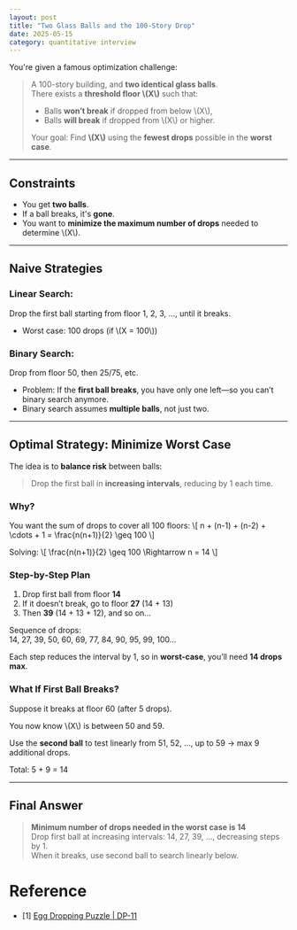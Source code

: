 ```yaml
---
layout: post
title: "Two Glass Balls and the 100-Story Drop"
date: 2025-05-15
category: quantitative interview
---
```


You're given a famous optimization challenge:

> A 100-story building, and **two identical glass balls**.  
> There exists a **threshold floor \\(X\\)** such that:
> - Balls **won’t break** if dropped from below \\(X\\),
> - Balls **will break** if dropped from \\(X\\) or higher.
>
> Your goal: Find **\\(X\\)** using the **fewest drops** possible in the **worst case**.

---

## Constraints

- You get **two balls**.
- If a ball breaks, it's **gone**.
- You want to **minimize the maximum number of drops** needed to determine \\(X\\).

---

## Naive Strategies

### Linear Search:
Drop the first ball starting from floor 1, 2, 3, ..., until it breaks.
- Worst case: 100 drops (if \\(X = 100\\))

### Binary Search:
Drop from floor 50, then 25/75, etc.
- Problem: If the **first ball breaks**, you have only one left—so you can’t binary search anymore.
- Binary search assumes **multiple balls**, not just two.

---

## Optimal Strategy: Minimize Worst Case

The idea is to **balance risk** between balls:

> Drop the first ball in **increasing intervals**, reducing by 1 each time.

### Why?

You want the sum of drops to cover all 100 floors:
\\[
n + (n-1) + (n-2) + \cdots + 1 = \frac{n(n+1)}{2} \geq 100
\\]

Solving:
\\[
\frac{n(n+1)}{2} \geq 100 \Rightarrow n = 14
\\]

### Step-by-Step Plan

1. Drop first ball from floor **14**  
2. If it doesn’t break, go to floor **27** (14 + 13)  
3. Then **39** (14 + 13 + 12), and so on…

Sequence of drops:  
14, 27, 39, 50, 60, 69, 77, 84, 90, 95, 99, 100...

Each step reduces the interval by 1, so in **worst-case**, you’ll need **14 drops max**.

### What If First Ball Breaks?

Suppose it breaks at floor 60 (after 5 drops).

You now know \\(X\\) is between 50 and 59.

Use the **second ball** to test linearly from 51, 52, ..., up to 59 → max 9 additional drops.

Total: 5 + 9 = 14

---

## Final Answer

> **Minimum number of drops needed in the worst case is 14**  
> Drop first ball at increasing intervals: 14, 27, 39, ..., decreasing steps by 1.  
> When it breaks, use second ball to search linearly below.

# Reference

* [1] [Egg Dropping Puzzle \| DP-11](https://www.geeksforgeeks.org/egg-dropping-puzzle-dp-11/)
